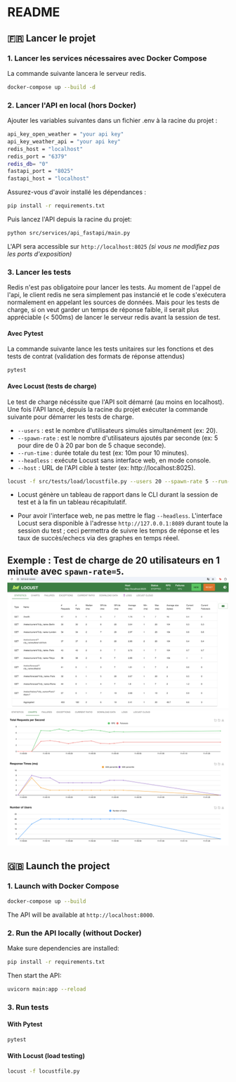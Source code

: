 # README

## 🇫🇷 Lancer le projet

### 1. Lancer les services nécessaires avec Docker Compose

La commande suivante lancera le serveur redis. 

```bash
docker-compose up --build -d
```

### 2. Lancer l'API en local (hors Docker)

Ajouter les variables suivantes dans un fichier .env à la racine du projet :
```bash
api_key_open_weather = "your api key"
api_key_weather_api = "your api key"
redis_host = "localhost"
redis_port = "6379"
redis_db= "0"
fastapi_port = "8025"
fastapi_host = "localhost"
```

Assurez-vous d'avoir installé les dépendances :

```bash
pip install -r requirements.txt
```

Puis lancez l'API depuis la racine du projet:

```bash
python src/services/api_fastapi/main.py
```
L'API sera accessible sur `http://localhost:8025` *(si vous ne modifiez pas les ports d'exposition)*

### 3. Lancer les tests

Redis n'est pas obligatoire pour lancer les tests. Au moment de l'appel de l'api, le client redis ne sera simplement pas instancié et le code s'exécutera normalement en appelant les sources de données. Mais pour les tests de charge, si on veut garder un temps de réponse faible, il serait plus appréciable (< 500ms) de lancer le serveur redis avant la session de test.

#### Avec Pytest 

La commande suivante lance les tests unitaires sur les fonctions et des tests de contrat (validation des formats de réponse attendus)

```bash
pytest
```

#### Avec Locust (tests de charge)

Le test de charge nécéssite que l'API soit démarré (au moins en localhost). Une fois l'API lancé, depuis la racine du projet exécuter la commande suivante pour démarrer les tests de charge. 

- `--users` : est le nombre d'utilisateurs simulés simultanément (ex: 20).
- `--spawn-rate` : est le nombre d'utilisateurs ajoutés par seconde (ex: 5 pour dire de 0 à 20 par bon de 5 chaque seconde).
- `--run-time` : durée totale du test (ex: 10m pour 10 minutes).
- `--headless` : exécute Locust sans interface web, en mode console.
- `--host` : URL de l'API cible à tester (ex: http://localhost:8025).

```bash
locust -f src/tests/load/locustfile.py --users 20 --spawn-rate 5 --run-time 10m --headless --host=http://localhost:8025
```
- Locust génère un tableau de rapport dans le CLI durant la session de test et à la fin un tableau récapitulatif.

- Pour avoir l'interface web, ne pas mettre le flag `--headless`. L'interface Locust sera disponible à l'adresse `http://127.0.0.1:8089` durant toute la session du test ; ceci permettra de suivre les temps de réponse et les taux de succès/echecs via des graphes en temps réeel.

Exemple : Test de charge de 20 utilisateurs en 1 minute avec `spawn-rate=5`.
![locust1](src/tests/load/locust_homepage.png)
![locust1](src/tests/load/locust_charts.png)
---

## 🇬🇧 Launch the project

### 1. Launch with Docker Compose

```bash
docker-compose up --build
```

The API will be available at `http://localhost:8000`.

### 2. Run the API locally (without Docker)

Make sure dependencies are installed:

```bash
pip install -r requirements.txt
```

Then start the API:

```bash
uvicorn main:app --reload
```

### 3. Run tests

#### With Pytest

```bash
pytest
```

#### With Locust (load testing)

```bash
locust -f locustfile.py
```